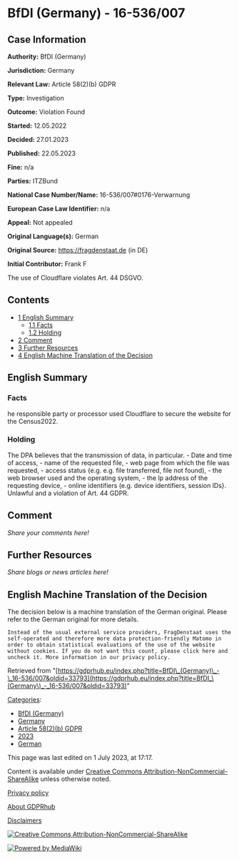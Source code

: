 # BfDI (Germany) - 16-536/007

## Case Information

**Authority:** BfDI (Germany)

**Jurisdiction:** Germany

**Relevant Law:** Article 58(2)(b) GDPR

**Type:** Investigation

**Outcome:** Violation Found

**Started:** 12.05.2022

**Decided:** 27.01.2023

**Published:** 22.05.2023

**Fine:** n/a

**Parties:** ITZBund

**National Case Number/Name:** 16-536/007#0176-Verwarnung

**European Case Law Identifier:** n/a

**Appeal:** Not appealed

**Original Language(s):** German

**Original Source:** https://fragdenstaat.de (in DE)

**Initial Contributor:** Frank F

The use of Cloudflare violates Art. 44 DSGVO.

## Contents

*   [1 English Summary](#English_Summary)
    *   [1.1 Facts](#Facts)
    *   [1.2 Holding](#Holding)
*   [2 Comment](#Comment)
*   [3 Further Resources](#Further_Resources)
*   [4 English Machine Translation of the Decision](#English_Machine_Translation_of_the_Decision)

## English Summary

### Facts

he responsible party or processor used Cloudflare to secure the website for the Census2022.

### Holding

The DPA believes that the transmission of data, in particular. - Date and time of access, - name of the requested file, - web page from which the file was requested, - access status {e.g. e.g. file transferred, file not found), - the web browser used and the operating system, - the lp address of the requesting device, - online identifiers (e.g. device identifiers, session lDs}. Unlawful and a violation of Art. 44 GDPR.

## Comment

_Share your comments here!_

## Further Resources

_Share blogs or news articles here!_

## English Machine Translation of the Decision

The decision below is a machine translation of the German original. Please refer to the German original for more details.

```
Instead of the usual external service providers, FragDenstaat uses the self-operated and therefore more data protection-friendly Matomo in order to obtain statistical evaluations of the use of the website without cookies. If you do not want this count, please click here and uncheck it. More information in our privacy policy.

```

Retrieved from "[https://gdprhub.eu/index.php?title=BfDI\_(Germany)\_-\_16-536/007&oldid=33793](https://gdprhub.eu/index.php?title=BfDI_\(Germany\)_-_16-536/007&oldid=33793)"

[Categories](/index.php?title=Special:Categories "Special:Categories"):

*   [BfDI (Germany)](/index.php?title=Category:BfDI_\(Germany\) "Category:BfDI (Germany)")
*   [Germany](/index.php?title=Category:Germany "Category:Germany")
*   [Article 58(2)(b) GDPR](/index.php?title=Category:Article_58\(2\)\(b\)_GDPR "Category:Article 58(2)(b) GDPR")
*   [2023](/index.php?title=Category:2023 "Category:2023")
*   [German](/index.php?title=Category:German "Category:German")

This page was last edited on 1 July 2023, at 17:17.

Content is available under [Creative Commons Attribution-NonCommercial-ShareAlike](https://creativecommons.org/licenses/by-nc-sa/4.0/) unless otherwise noted.

[Privacy policy](/index.php?title=GDPRhub:Privacy_policy)

[About GDPRhub](/index.php?title=GDPRhub:About)

[Disclaimers](/index.php?title=GDPRhub:General_disclaimer)

[![Creative Commons Attribution-NonCommercial-ShareAlike](/resources/assets/licenses/cc-by-nc-sa.png)](https://creativecommons.org/licenses/by-nc-sa/4.0/)

[![Powered by MediaWiki](/resources/assets/poweredby_mediawiki_88x31.png)](https://www.mediawiki.org/)